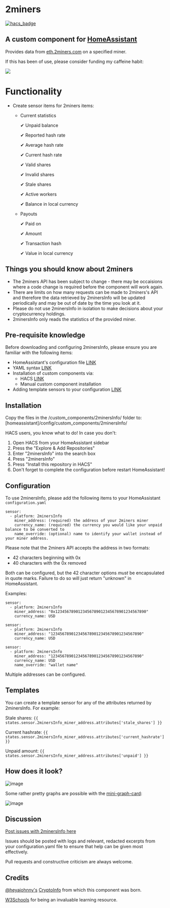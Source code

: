 # 2miners
[![hacs_badge](https://img.shields.io/badge/HACS-Default-orange.svg?style=for-the-badge)](https://github.com/custom-components/hacs)
## A custom component for [HomeAssistant](https://github.com/home-assistant/core) 

Provides data from [eth.2miners.com](https://eth.2miners.com/) on a specified miner.

If this has been of use, please consider funding my caffeine habit:

<a href="https://www.buymeacoffee.com/andrewmurphyio" target="_blank"><img src="https://www.buymeacoffee.com/assets/img/custom_images/orange_img.png"></a>

# Functionality

* Create sensor items for 2miners items:
  * Current statistics
  
      ✔ Unpaid balance
  
      ✔ Reported hash rate
  
      ✔ Average hash rate
  
      ✔ Current hash rate
  
      ✔ Valid shares
  
      ✔ Invalid shares
  
      ✔ Stale shares
  
      ✔ Active workers
      
      ✔ Balance in local currency
     
  * Payouts
  
      ✔ Paid on
  
      ✔ Amount
  
      ✔ Transaction hash
      
      ✔ Value in local currency

## Things you should know about 2miners
* The 2miners API has been subject to change - there may be occaisions where a code change is required before the component will work again.
* There are limits on how many requests can be made to 2miners's API and therefore the data retrieved by 2minersInfo will be updated periodically and may be out of date by the time you look at it.
* Please do not use 2minersInfo in isolation to make decisions about your cryptocurrency holdings.
* 2minersInfo only reads the statistics of the provided miner.

## Pre-requisite knowledge

Before downloading and configuring 2minersInfo, please ensure you are familiar with the following items:

* HomeAssistant's configuration file [LINK](https://www.home-assistant.io/docs/configuration/)
* YAML syntax [LINK](https://www.home-assistant.io/docs/configuration/yaml/)
* Installation of custom components via:
  * HACS [LINK](https://hacs.xyz/docs/setup/prerequisites)
  * Manual custom component installation
* Adding template sensors to your configuration [LINK](https://www.home-assistant.io/integrations/template/)

## Installation

Copy the files in the /custom_components/2minersInfo/ folder to: [homeassistant]/config/custom_components/2minersInfo/

HACS users, you know what to do!
In case you don't:

1. Open HACS from your HomeAssistant sidebar
2. Press the "Explore & Add Repositories"
3. Enter "2minersInfo" into the search box
4. Press "2minersInfo"
5. Press "Install this repository in HACS"
6. Don't forget to complete the configuration before restart HomeAssistant!

## Configuration

To use 2minersInfo, please add the following items to your HomeAssistant ```configuration.yaml```
````
sensor:
  - platform: 2minersInfo
    miner_address: (required) the address of your 2miners miner
    currency_name: (required) the currency you would like your unpaid balance to be converted to 
    name_override: (optional) name to identify your wallet instead of your miner address.
````

Please note that the 2miners API accepts the address in two formats:

- 42 characters beginning with 0x
- 40 characters with the 0x removed

Both can be configured, but the 42 character options *must* be encapsulated in quote marks. Failure to do so will just return "unknown" in HomeAssistant.

Examples:

```
sensor:
  - platform: 2minersInfo
    miner_address: "0x1234567890123456789012345678901234567890"
    currency_name: USD
```

```
sensor:
  - platform: 2minersInfo
    miner_address: "1234567890123456789012345678901234567890"
    currency_name: USD
```

```
sensor:
  - platform: 2minersInfo
    miner_address: "1234567890123456789012345678901234567890"
    currency_name: USD
    name_override: "wallet name"
```

Multiple addresses can be configured.

## Templates

You can create a template sensor for any of the attributes returned by 2minersInfo. For example:

Stale shares:
```{{ states.sensor.2minersInfo_miner_address.attributes['stale_shares'] }}```

Current hashrate:
```{{ states.sensor.2minersInfo_miner_address.attributes['current_hashrate'] }}```

Unpaid amount:
```{{ states.sensor.2minersInfo_miner_address.attributes['unpaid'] }}```

## How does it look?

![image](https://user-images.githubusercontent.com/34111848/119135501-6aef4c80-ba36-11eb-9006-dc756af23978.png)

Some rather pretty graphs are possible with the [mini-graph-card](https://github.com/kalkih/mini-graph-card):

![image](https://user-images.githubusercontent.com/34111848/143507616-a8bac318-5696-4a8a-bffe-7f4d14c8f5e5.png)

## Discussion

[Post issues with 2minersInfo here](https://github.com/ThomasPriorandrewmurphyio/2minersInfo/issues)

Issues should be posted with logs and relevant, redacted excerpts from your configuration.yaml file to ensure that help can be given most effectively.

Pull requests and constructive criticism are always welcome.

## Credits

[@heyajohnny's](https://github.com/heyajohnny) [CryptoInfo](https://github.com/heyajohnny/cryptoinfo) from which this component was born.

[W3Schools](https://www.w3schools.com/python/default.asp) for being an invaluable learning resource.
